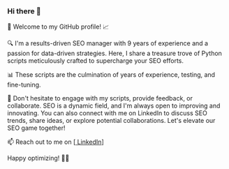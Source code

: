 ### Hi there 👋

🚀 Welcome to my GitHub profile! 📈

🔍 I'm a results-driven SEO manager with 9 years of experience and a passion for data-driven strategies. Here, I share a treasure trove of Python scripts meticulously crafted to supercharge your SEO efforts. 

📊 These scripts are the culmination of years of experience, testing, and fine-tuning.

👥 Don't hesitate to engage with my scripts, provide feedback, or collaborate. SEO is a dynamic field, and I'm always open to improving and innovating. You can also connect with me on LinkedIn to discuss SEO trends, share ideas, or explore potential collaborations. Let's elevate our SEO game together!

📫 Reach out to me on [[ LinkedIn](https://www.linkedin.com/in/evgeniaevseeva/)]

Happy optimizing! 🚀🔎
